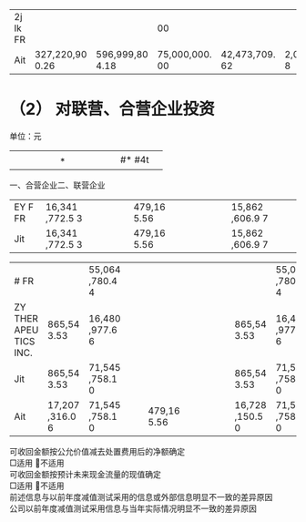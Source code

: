 <table><tr><td>2j Ik FR</td><td></td><td></td><td>00</td><td></td><td></td><td></td><td>00</td><td></td></tr><tr><td>Ait</td><td>327,220,90 0.26</td><td>596,999,80 4.18</td><td>75,000,000. 00</td><td>42,473,709. 62</td><td>2,026,290.3 8</td><td></td><td>359,747,19 0.64</td><td>594,973,51 3.80</td></tr></table>

# （2） 对联营、合营企业投资

单位：元  

<table><tr><td rowspan="2"></td><td rowspan="2"></td><td rowspan="2"></td><td colspan="8"></td><td rowspan="2">#* #4t</td><td rowspan="2"></td></tr><tr><td></td><td></td><td>*</td><td></td><td></td><td></td><td></td><td></td></tr></table>

一、合营企业二、联营企业

<table><tr><td>EY F FR</td><td>16,341 ,772.5 3</td><td></td><td></td><td></td><td>479,16 5.56</td><td></td><td></td><td></td><td></td><td></td><td>15,862 ,606.9 7</td><td></td></tr><tr><td>Jit</td><td>16,341 ,772.5 3</td><td></td><td></td><td></td><td>479,16 5.56</td><td></td><td></td><td></td><td></td><td></td><td>15,862 ,606.9 7</td><td></td></tr></table>

<table><tr><td># FR</td><td></td><td>55,064 ,780.4 4</td><td></td><td></td><td></td><td></td><td></td><td></td><td></td><td></td><td></td><td>55,064 ,780.4 4</td></tr><tr><td>ZY THER APEU TICS INC.</td><td>865,54 3.53</td><td>16,480 ,977.6 6</td><td></td><td></td><td></td><td></td><td></td><td></td><td></td><td></td><td>865,54 3.53</td><td>16,480 ,977.6 6</td></tr><tr><td>Jit</td><td>865,54 3.53</td><td>71,545 ,758.1 0</td><td></td><td></td><td></td><td></td><td></td><td></td><td></td><td></td><td>865,54 3.53</td><td>71,545 ,758.1 0</td></tr><tr><td>Ait</td><td>17,207 ,316.0 6</td><td>71,545 ,758.1 0</td><td></td><td></td><td>479,16 5.56</td><td></td><td></td><td></td><td></td><td></td><td>16,728 ,150.5 0</td><td>71,545 ,758.1 0</td></tr></table>

可收回金额按公允价值减去处置费用后的净额确定  
□适用 不适用  
可收回金额按预计未来现金流量的现值确定  
□适用 不适用  
前述信息与以前年度减值测试采用的信息或外部信息明显不一致的差异原因  
公司以前年度减值测试采用信息与当年实际情况明显不一致的差异原因